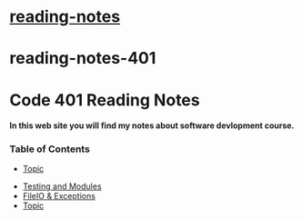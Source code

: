
# [reading-notes](https://mohammadsilwadi.github.io/reading-notes/)

# reading-notes-401

# Code 401 Reading Notes

#### **In this web site you will find my notes about software devlopment course.**

### Table of Contents

* [Topic](https://mohammadsilwadi.github.io/reading-note-401/read01)
+ [Testing and Modules](https://mohammadsilwadi.github.io/reading-note-401/read02)
+ [ FileIO & Exceptions](https://mohammadsilwadi.github.io/reading-note-401/read03)
+ [ Topic](https://mohammadsilwadi.github.io/reading-note-401/read04)


